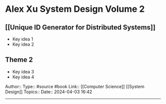 # Alex Xu System Design Volume 2


## [[Unique ID Generator for Distributed Systems]]

- Key idea 1 
- Key idea 2

## Theme 2

- Key idea 3
- Key idea 4






Author::
Type:: #source #book
Link:: [[Computer Science]] [[System Design]]
Topics::
Date:: 2024-04-03 16:42

---
